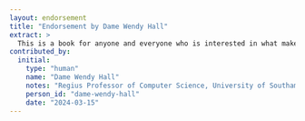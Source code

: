 ```yaml
---
layout: endorsement
title: "Endorsement by Dame Wendy Hall"
extract: >
  This is a book for anyone and everyone who is interested in what makes humans different from machines by one of the world’s experts in AI research. Understanding the differences more may help us live in harmony alongside very intelligent machines so that we can worry less about existential threats and more about how we work with intelligent machines to make the world a better place.
contributed_by:
  initial:
    type: "human"
    name: "Dame Wendy Hall"
    notes: "Regius Professor of Computer Science, University of Southampton"
    person_id: "dame-wendy-hall"
    date: "2024-03-15"
---
```

